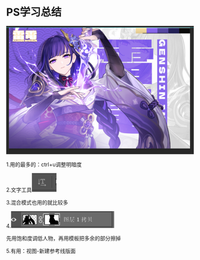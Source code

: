# PS学习总结

![84ff034fb3d15015cd5654585dce482d.png](image/84ff034fb3d15015cd5654585dce482d.png)

1.用的最多的：ctrl+u调整明暗度

2.文字工具![.png](image/.png)

3.混合模式也用的就比较多

4.![c3fdaec7bf4c4d2828786646c4164fd5.png](image/c3fdaec7bf4c4d2828786646c4164fd5.png)

先用饱和度调低人物，再用模板把多余的部分擦掉

5.有用：视图-新建参考线版面
